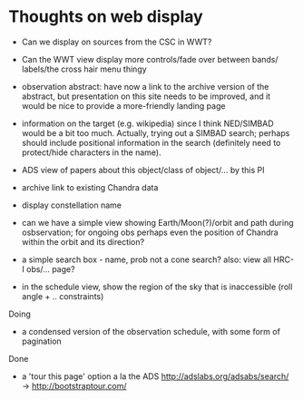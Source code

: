 # Thoughts on web display

 - Can we display on sources from the CSC in WWT?

 - Can the WWT view display more controls/fade over between bands/
   labels/the cross hair menu thingy

 - observation abstract: have now a link to the archive version of
   the abstract, but presentation on this site needs to be
   improved, and it would be nice to provide a more-friendly
   landing page

 - information on the target (e.g. wikipedia) since I think
   NED/SIMBAD would be a bit too much. Actually, trying out
   a SIMBAD search; perhaps should include positional information
   in the search (definitely need to protect/hide characters in
   the name).

 - ADS view of papers about this object/class of object/...
   by this PI

 - archive link to existing Chandra data

 - display constellation name

 - can we have a simple view showing Earth/Moon(?)/orbit and
   path during osbservation; for ongoing obs perhaps even the
   position of Chandra within the orbit and its direction?

 - a simple search box - name, prob not a cone search?
   also: view all HRC-I obs/... page?

 - in the schedule view, show the region of the sky that is
   inaccessible (roll angle + .. constraints)

Doing

 - a condensed version of the observation schedule, with some form
   of pagination
   
Done

 - a 'tour this page' option a la the ADS 
   http://adslabs.org/adsabs/search/
     -> http://bootstraptour.com/

  